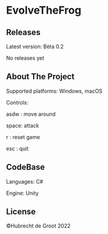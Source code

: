 # EvolveTheFrog

## Releases
Latest version: Bèta 0.2 

No releases yet

## About The Project
Supported platforms: Windows, macOS

Controls:

asdw :  move around

space:  attack

r    :  reset game

esc  :  quit

## CodeBase
Languages: C#

Engine: Unity 

## License
©Hubrecht de Groot 2022 
